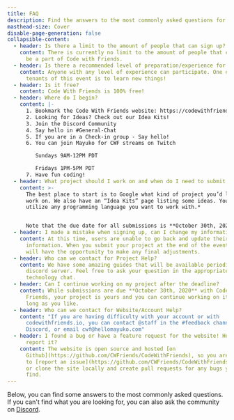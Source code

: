 ```yaml
---
title: FAQ
description: Find the answers to the most commonly asked questions for Code with Friends.
masthead-size: Cover
disable-page-generation: false
collapsible-content:
  - header: Is there a limit to the amount of people that can sign up?
    content: There is currently no limit to the amount of people that can sign up to
      be a part of Code with Friends.
  - header: Is there a recommended level of preparation/experience for participating?
    content: Anyone with any level of experience can participate. One of the main
      tenants of this event is to learn new things!
  - header: Is it free?
    content: Code With Friends is 100% free!
  - header: Where do I begin?
    content: |-
      1. Bookmark the Code With Friends website: https://codewithfriends.io
      2. Looking for Ideas? Check out our Idea Kits!
      3. Join the Discord Community
      4. Say hello in #General-Chat
      5. If you are in a Check-in group - Say hello!
      6. You can join Mayuko for CWF streams on Twitch

         Sundays 9AM-12PM PDT

         Fridays 1PM-5PM PDT
      7. Have fun coding!
  - header: What project should I work on and when do I need to submit my project?
    content: >-
      The best place to start is to Google what kind of project you’d like to
      work on. We also have an “Idea Kits” page listing some ideas. You can
      utilize any programming language you want to work with.*


      Note that the due date for all submissions is **October 30th, 2020.**
  - header: I made a mistake when signing up, can I change my information?
    content: At this time, users are unable to go back and update their signup
      information. When you submit your project at the end of the event, you
      will have the opportunity to make any final adjustments.
  - header: Who can we contact for Project Help?
    content: We have some amazing guides that will be available periodically on the
      discord server. Feel free to ask your question in the appropriate
      technology chat.
  - header: Can I continue working on my project after the deadline?
    content: While submissions are due **October 30th, 2020** with Code With
      Friends, your project is yours and you can continue working on it for as
      long as you like.
  - header: Who can we contact for Website/Account Help?
    content: "If you are having difficulty with your account or with
      codewithfriends.io, you can contact @staff in the #feedback channel on
      Discord, or email cwf@hellomayuko.com"
  - header: I found a bug or have a feature request for the website! How can I
      report it?
    content: The website is open source and hosted [on
      Github](https://github.com/CWFriends/CodeWithFriends), so you are welcome
      to [report an issue](https://github.com/CWFriends/CodeWithFriends/issues)
      or clone the site locally and create pull requests for any bugs you may
      find.
---
```

Below, you can find some answers to the most commonly asked questions. If you can't find what you are looking for, you can also ask the community on [Discord](https://discord.gg/z4dJKUd).
